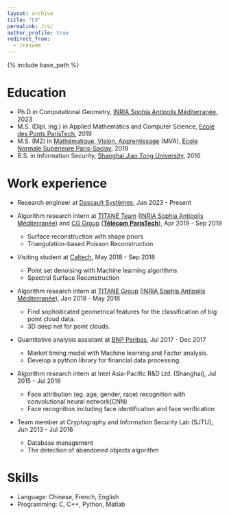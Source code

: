 ```yaml
---
layout: archive
title: "CV"
permalink: /cv/
author_profile: true
redirect_from:
  - /resume
---
```


{% include base_path %}

Education
======
* Ph.D in Computational Geometry, [INRIA Sophia Antipolis Méditerranée](https://www.inria.fr/en/centre/sophia), 2023
* M.S. (Dipl. Ing.) in Applied Mathematics and Computer Science, [Ecole des Ponts ParisTech](http://www.enpc.fr), 2019
* M.S. (M2) in [Mathématique, Vision, Apprentissage](http://math.ens-paris-saclay.fr/version-francaise/formations/master-mva/) (MVA), [Ecole Normale Supérieure Paris-Saclay](http://ens-paris-saclay.fr), 2019
* B.S. in Information Security, [Shanghai Jiao Tong University](http://www.sjtu.edu.cn), 2016

Work experience
======

* Research engineer at [Dassault Systèmes](https://www.3ds.com), Jan 2023 - Present

* Algorithm research intern at [TITANE Team](https://team.inria.fr/titane/) ([INRIA Sophia Antipolis Méditerranée](https://www.inria.fr/en/centre/sophia)) and [CG Group](http://www.tsi.telecom-paristech.fr/cg/) (**[Télécom ParisTech](https://www.telecom-paristech.fr)**), Apr 2019 - Sep 2019
  * Surface reconstruction with shape priors
  * Triangulation-based Poisson Reconstruction

* Visiting student at [Caltech](http://www.caltech.edu), May 2018 - Sep 2018
  * Point set denoising with Machine learning algorithms
  * Spectral Surface Reconstruction

* Algorithm research intern at [TITANE Group](https://team.inria.fr/titane/) ([INRIA Sophia Antipolis Méditerranée](https://www.inria.fr/en/centre/sophia)), Jan 2018 - May 2018
  * Find sophisticated geometrical features for the classification of big point cloud data.
  * 3D deep net for point clouds.

* Quantitative analysis assistant at [BNP Paribas](https://www.bnpparibas-am.com/en/), Jul 2017 - Dec 2017
  * Market timing model with Machine learning and Factor analysis.
  * Develop a python library for financial data processing.

* Algorithm research intern at Intel Asia-Pacific R&D Ltd. (Shanghai), Jul 2015 - Jul 2016
  * Face attribution (eg. age, gender, race) recognition with convolutional neural network(CNN)
  * Face recognition including face identification and face verification

* Team member at Cryptography and Information Security Lab (SJTU), Jun 2013 - Jul 2016
  * Database management
  * The detection of abandoned objects algorithm

Skills
======
* Language: Chinese, French, English
* Programming: C, C++, Python, Matlab
